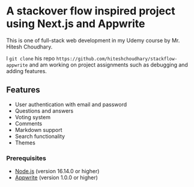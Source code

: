 # A stackover flow inspired project using Next.js and Appwrite

This is one of full-stack web development in my Udemy course by Mr. Hitesh Choudhary.

I `git clone` his repo `https://github.com/hiteshchoudhary/stackflow-appwrite` and am working on project assignments such as debugging and adding features.

## Features

- User authentication with email and password
- Questions and answers
- Voting system
- Comments
- Markdown support
- Search functionality
- Themes

### Prerequisites

- [Node.js](https://nodejs.org/en/download/) (version 16.14.0 or higher)
- [Appwrite](https://appwrite.io/docs/installation) (version 1.0.0 or higher)
